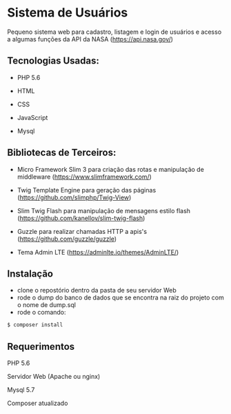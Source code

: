 
# Sistema de Usuários

Pequeno sistema web para cadastro, listagem e login de usuários e acesso a algumas funções da API da NASA (https://api.nasa.gov/)

## Tecnologias Usadas:

- PHP 5.6

- HTML

- CSS

- JavaScript

- Mysql

## Bibliotecas de Terceiros:

- Micro Framework Slim 3 para criação das rotas e manipulação de middleware (https://www.slimframework.com/)

- Twig Template Engine para geração das páginas (https://github.com/slimphp/Twig-View)

- Slim Twig Flash para manipulação de mensagens estilo flash (https://github.com/kanellov/slim-twig-flash)

- Guzzle para realizar chamadas HTTP a apis's (https://github.com/guzzle/guzzle)

- Tema Admin LTE (https://adminlte.io/themes/AdminLTE/) 

## Instalação

- clone o repostório dentro da pasta de seu servidor Web
- rode o dump do banco de dados que se encontra na raiz do projeto com o nome de dump.sql
- rode o comando:
```bash
$ composer install
```

## Requerimentos

PHP 5.6

Servidor Web (Apache ou nginx)

Mysql 5.7

Composer atualizado





